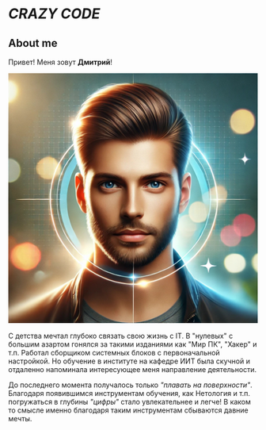 # _CRAZY CODE_
## **About me**
Привет! Меня зовут __Дмитрий__!

![Мое фото](Ava0.jpg)

С детства мечтал глубоко связать свою жизнь  с IT. В "нулевых" с большим азартом гонялся за такими изданиями как "Мир ПК", "Хакер" и т.п. Работал сборщиком системных блоков с первоначальной настройкой. Но обучение в институте на кафедре ИИТ была скучной и отдаленно напоминала интересующее меня направление деятельности. 

До последнего момента получалось только _*"плавать на поверхности"*_.
Благодаря появившимся инструментам обучения, как Нетология и т.п. погружаться в глубины _*"цифры"*_ стало увлекательнее и легче!
В каком то смысле именно благодаря таким инструментам сбываются давние мечты.

